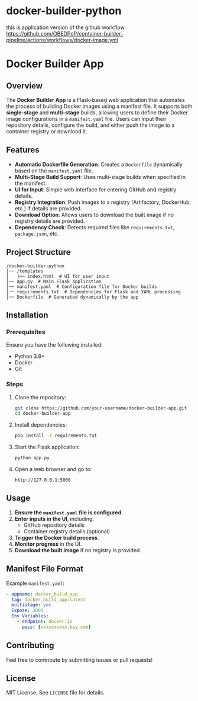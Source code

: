# docker-builder-python
this is application version of the github workflow https://github.com/OBEDPoP/container-builder-pipeline/actions/workflows/docker-image.yml

# Docker Builder App

## Overview

The **Docker Builder App** is a Flask-based web application that automates the process of building Docker images using a manifest file. It supports both **single-stage** and **multi-stage** builds, allowing users to define their Docker image configurations in a `manifest.yaml` file. Users can input their repository details, configure the build, and either push the image to a container registry or download it.

## Features

- **Automatic Dockerfile Generation**: Creates a `Dockerfile` dynamically based on the `manifest.yaml` file.
- **Multi-Stage Build Support**: Uses multi-stage builds when specified in the manifest.
- **UI for Input**: Simple web interface for entering GitHub and registry details.
- **Registry Integration**: Push images to a registry (Artifactory, DockerHub, etc.) if details are provided.
- **Download Option**: Allows users to download the built image if no registry details are provided.
- **Dependency Check**: Detects required files like `requirements.txt`, `package.json`, etc.

## Project Structure

```
/docker-builder-python
│── /templates
│   ├── index.html  # UI for user input
│── app.py  # Main Flask application
│── manifest.yaml  # Configuration file for Docker builds
│── requirements.txt  # Dependencies for Flask and YAML processing
│── Dockerfile  # Generated dynamically by the app
```



## Installation

### Prerequisites

Ensure you have the following installed:

- Python 3.8+
- Docker
- Git

### Steps

1. Clone the repository:
   ```sh
   git clone https://github.com/your-username/docker-builder-app.git
   cd docker-builder-app
   ```
2. Install dependencies:
   ```sh
   pip install -r requirements.txt
   ```
3. Start the Flask application:
   ```sh
   python app.py
   ```
4. Open a web browser and go to:
   ```
   http://127.0.0.1:5000
   ```

## Usage

1. **Ensure the ****************`manifest.yaml`**************** file is configured**.
2. **Enter inputs in the UI**, including:
   - GitHub repository details
   - Container registry details (optional)
3. **Trigger the Docker build process**.
4. **Monitor progress** in the UI.
5. **Download the built image** if no registry is provided.

## Manifest File Format

Example `manifest.yaml`:

```yaml
- appname: docker_build_app
  tag: docker_build_app:latest
  multistage: yes
  Expose: 3000
  Env Variables:
    - endpoint: docker.io
      pass: {xxxxxxxxxx.key.com}
```

## Contributing

Feel free to contribute by submitting issues or pull requests!

## License

MIT License. See `LICENSE` file for details.



